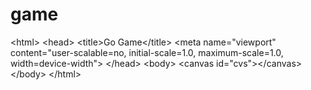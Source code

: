 # game
&lt;html>  &lt;head>    &lt;title>Go Game&lt;/title>    &lt;meta name="viewport" content="user-scalable=no, initial-scale=1.0, maximum-scale=1.0, width=device-width">   &lt;/head>   &lt;body>    &lt;canvas id="cvs">&lt;/canvas>   &lt;/body> &lt;/html>
